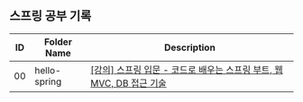 ## 스프링 공부 기록

| ID | Folder Name                             | Description                         |
|----|--------------------------------|-------------------------------------------------------------------------------------|
| 00 | hello-spring | [[강의] 스프링 입문 - 코드로 배우는 스프링 부트, 웹MVC, DB 접근 기술](https://www.inflearn.com/course/%EC%8A%A4%ED%94%84%EB%A7%81-%EC%9E%85%EB%AC%B8-%EC%8A%A4%ED%94%84%EB%A7%81%EB%B6%80%ED%8A%B8)
